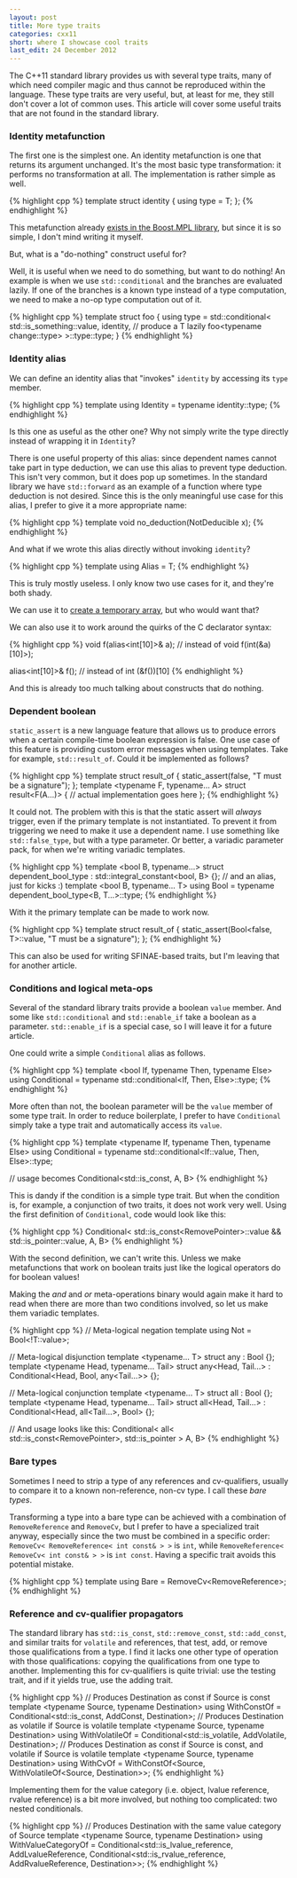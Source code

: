 ```yaml
---
layout: post
title: More type traits
categories: cxx11
short: where I showcase cool traits
last_edit: 24 December 2012
---
```


The C++11 standard library provides us with several type traits, many of which
need compiler magic and thus cannot be reproduced within the language. These
type traits are very useful, but, at least for me, they still don't cover a lot
of common uses. This article will cover some useful traits that are not found in
the standard library.

### Identity metafunction

The first one is the simplest one. An identity metafunction is one that returns
its argument unchanged. It's the most basic type transformation: it performs no
transformation at all. The implementation is rather simple as well.

{% highlight cpp %}
template <typename T>
struct identity { using type = T; };
{% endhighlight %}

This metafunction already [exists in the Boost.MPL library][mpl-identity], but
since it is so simple, I don't mind writing it myself.

But, what is a "do-nothing" construct useful for?

Well, it is useful when we need to do something, but want to do nothing! An
example is when we use `std::conditional` and the branches are evaluated lazily.
If one of the branches is a known type instead of a type computation, we need to
make a no-op type computation out of it.

{% highlight cpp %}
template <typename T>
struct foo {
    using type = std::conditional<
        std::is_something<T>::value,
        identity<T>, // produce a T lazily
        foo<typename change<T>::type>
    >::type::type;
}
{% endhighlight %}

### Identity alias

We can define an identity alias that "invokes" `identity` by accessing its
`type` member.

{% highlight cpp %}
template <typename T>
using Identity = typename identity<T>::type;
{% endhighlight %}

Is this one as useful as the other one?  Why not simply write the type directly
instead of wrapping it in `Identity`?

There is one useful property of this alias: since dependent names cannot take
part in type deduction, we can use this alias to prevent type deduction. This
isn't very common, but it does pop up sometimes. In the standard library we have
`std::forward` as an example of a function where type deduction is not desired.
Since this is the only meaningful use case for this alias, I prefer to give it a
more appropriate name:

{% highlight cpp %}
template <typename T>
void no_deduction(NotDeducible<T> x);
{% endhighlight %}

And what if we wrote this alias directly without invoking `identity`?

{% highlight cpp %}
template <typename T>
using Alias = T;
{% endhighlight %}

This is truly mostly useless. I only know two use cases for it, and they're both
shady.

We can use it to [create a temporary array][temporary-array], but who would want
that?

We can also use it to work around the quirks of the C declarator syntax:

{% highlight cpp %}
void f(alias<int[10]>& a);
// instead of void f(int(&a)[10]>);

alias<int[10]>& f();
// instead of int (&f())[10]
{% endhighlight %}

And this is already too much talking about constructs that do nothing.

### Dependent boolean

`static_assert` is a new language feature that allows us to produce errors when
a certain compile-time boolean expression is false. One use case of this feature
is providing custom error messages when using templates. Take for example,
`std::result_of`. Could it be implemented as follows?

{% highlight cpp %}
template <typename T>
struct result_of {
    static_assert(false, "T must be a signature");
};
template <typename F, typename... A>
struct result<F(A...)> {
    // actual implementation goes here
};
{% endhighlight %}

It could not. The problem with this is that the static assert will *always*
trigger, even if the primary template is not instantiated. To prevent it from
triggering we need to make it use a dependent name. I use something like
`std::false_type`, but with a type parameter. Or better, a variadic parameter
pack, for when we're writing variadic templates.

{% highlight cpp %}
template <bool B, typename...>
struct dependent_bool_type : std::integral_constant<bool, B> {};
// and an alias, just for kicks :)
template <bool B, typename... T>
using Bool = typename dependent_bool_type<B, T...>::type;
{% endhighlight %}

With it the primary template can be made to work now.

{% highlight cpp %}
template <typename T>
struct result_of {
    static_assert(Bool<false, T>::value, "T must be a signature");
};
{% endhighlight %}

This can also be used for writing SFINAE-based traits, but I'm leaving that for another
article.

### Conditions and logical meta-ops

Several of the standard library traits provide a boolean `value` member. And
some like `std::conditional` and `std::enable_if` take a boolean as a parameter.
`std::enable_if` is a special case, so I will leave it for a future article.

One could write a simple `Conditional` alias as follows.

{% highlight cpp %}
template <bool If, typename Then, typename Else>
using Conditional = typename std::conditional<If, Then, Else>::type;
{% endhighlight %}

More often than not, the boolean parameter will be the `value` member of some
type trait. In order to reduce boilerplate, I prefer to have `Conditional`
simply take a type trait and automatically access its `value`.

{% highlight cpp %}
template <typename If, typename Then, typename Else>
using Conditional = typename std::conditional<If::value, Then, Else>::type;

// usage becomes
Conditional<std::is_const<T>, A, B>
{% endhighlight %}

This is dandy if the condition is a simple type trait. But when the condition
is, for example, a conjunction of two traits, it does not work very well. Using
the first definition of `Conditional`, code would look like this:

{% highlight cpp %}
Conditional<
    std::is_const<RemovePointer<T>>::value && std::is_pointer<T>::value,
    A, B>
{% endhighlight %}

With the second definition, we can't write this. Unless we make metafunctions
that work on boolean traits just like the logical operators do for boolean
values!

Making the *and* and *or* meta-operations binary would again make it hard to
read when there are more than two conditions involved, so let us make them
variadic templates.

{% highlight cpp %}
// Meta-logical negation
template <typename T>
using Not = Bool<!T::value>;

// Meta-logical disjunction
template <typename... T>
struct any : Bool<false> {};
template <typename Head, typename... Tail>
struct any<Head, Tail...> : Conditional<Head, Bool<true>, any<Tail...>> {};

// Meta-logical conjunction
template <typename... T>
struct all : Bool<true> {};
template <typename Head, typename... Tail>
struct all<Head, Tail...> : Conditional<Head, all<Tail...>, Bool<false>> {};

// And usage looks like this:
Conditional<
    all< std::is_const<RemovePointer<T>>, std::is_pointer<T> >
    A, B>
{% endhighlight %}

### Bare types

Sometimes I need to strip a type of any references and cv-qualifiers, usually to
compare it to a known non-reference, non-cv type. I call these *bare types*.

Transforming a type into a bare type can be achieved with a combination of
`RemoveReference` and `RemoveCv`, but I prefer to have a specialized trait
anyway, especially since the two must be combined in a specific order:
`RemoveCv< RemoveReference< int const& > >` is `int`, while
`RemoveReference< RemoveCv< int const& > >` is `int const`. Having a specific
trait avoids this potential mistake.

{% highlight cpp %}
template <typename T>
using Bare = RemoveCv<RemoveReference<T>>;
{% endhighlight %}

### Reference and cv-qualifier propagators

The standard library has `std::is_const`, `std::remove_const`, `std::add_const`,
and similar traits for `volatile` and references, that test, add, or remove
those qualifications from a type. I find it lacks one other type of operation
with those qualifications: copying the qualifications from one type to another.
Implementing this for cv-qualifiers is quite trivial: use the testing trait, and
if it yields true, use the adding trait.

{% highlight cpp %}
// Produces Destination as const if Source is const
template <typename Source, typename Destination>
using WithConstOf = Conditional<std::is_const<Source>, AddConst<Destination>, Destination>;
// Produces Destination as volatile if Source is volatile
template <typename Source, typename Destination>
using WithVolatileOf = Conditional<std::is_volatile<Source>, AddVolatile<Destination>, Destination>;
// Produces Destination as const if Source is const, and volatile if Source is volatile
template <typename Source, typename Destination>
using WithCvOf = WithConstOf<Source, WithVolatileOf<Source, Destination>>;
{% endhighlight %}

Implementing them for the value category (i.e. object, lvalue reference, rvalue
reference) is a bit more involved, but nothing too complicated: two nested
conditionals.

{% highlight cpp %}
// Produces Destination with the same value category of Source
template <typename Source, typename Destination>
using WithValueCategoryOf = Conditional<std::is_lvalue_reference<Source>,
                                AddLvalueReference<Destination>,
                                Conditional<std::is_rvalue_reference<Source>,
                                    AddRvalueReference<Destination>,
                                    Destination>>;
{% endhighlight %}

 [mpl-identity]: http://www.boost.org/doc/libs/release/libs/mpl/doc/refmanual/identity.html "boost::mpl::identity"
 [temporary-array]: http://stackoverflow.com/a/10624677/46642

